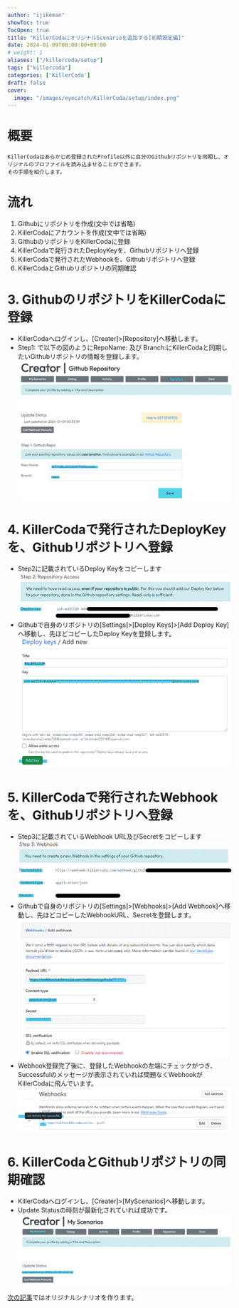 ```yaml
---
author: "ijikeman"
showToc: true
TocOpen: true
title: "KillerCodaにオリジナルScenarioを追加する[初期設定編]"
date: 2024-01-09T00:00:00+09:00
# weight: 1
aliases: ["/killercoda/setup"]
tags: ["killercoda"]
categories: ['KillerCoda']
draft: false
cover:
  image: "/images/eyecatch/KillerCoda/setup/index.png"
---
```

# 概要
```
KillerCodaはあらかじめ登録されたProfile以外に自分のGithubリポジトリを同期し、オリジナルのプロファイルを読み込ませることができます。
その手順を紹介します。
```

# 流れ
1. Githubにリポジトリを作成(文中では省略)
2. KillerCodaにアカウントを作成(文中では省略)
3. GithubのリポジトリをKillerCodaに登録
4. KillerCodaで発行されたDeployKeyを、Githubリポジトリへ登録
5. KillerCodaで発行されたWebhookを、Githubリポジトリへ登録
6. KillerCodaとGithubリポジトリの同期確認

# 3. GithubのリポジトリをKillerCodaに登録

* KillerCodaへログインし、[Creater]>[Repository]へ移動します。
* Step1: で以下の図のようにRepoName: 及び Branch:にKillerCodaと同期したいGithubリポジトリの情報を登録します。
  ![](killercoda_setup3_01.gif )

# 4. KillerCodaで発行されたDeployKeyを、Githubリポジトリへ登録

* Step2に記載されているDeploy Keyをコピーします
  ![](killercoda_setup4_01.gif )
* Githubで自身のリポジトリの[Settings]>[Deploy Keys]>[Add Deploy Key]へ移動し、先ほどコピーしたDeploy Keyを登録します。
  ![](killercoda_setup4_02.gif )

# 5. KillerCodaで発行されたWebhookを、Githubリポジトリへ登録

* Step3に記載されているWebhook URL及びSecretをコピーします
  ![](killercoda_setup5_01.gif )
* Githubで自身のリポジトリの[Settings]>[Webhooks]>[Add Webhook]へ移動し、先ほどコピーしたWebhookURL、Secretを登録します。
  ![](killercoda_setup5_02.gif )
* Webhook登録完了後に、登録したWebhookの左端にチェックがつき、Successfulのメッセージが表示されていれば問題なくWebhookがKillerCodaに飛んでいます。
  ![](killercoda_setup5_03.gif )

# 6. KillerCodaとGithubリポジトリの同期確認

* KillerCodaへログインし、[Creater]>[MyScenarios]へ移動します。
* Update Statusの時刻が最新化されていれば成功です。
  ![](killercoda_setup6_01.gif )

[次の記事](https:/blog.1mg.org/posts/killercoda/create_scenario/)ではオリジナルシナリオを作ります。
